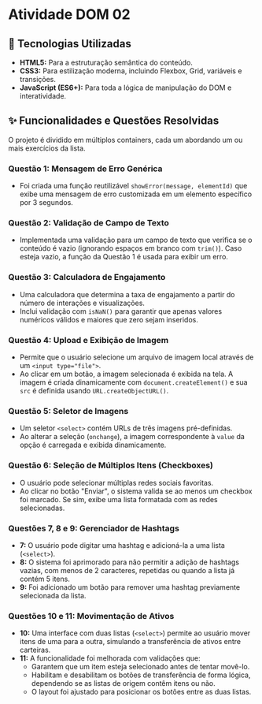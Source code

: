 # Atividade DOM 02

## 🚀 Tecnologias Utilizadas

* **HTML5:** Para a estruturação semântica do conteúdo.
* **CSS3:** Para estilização moderna, incluindo Flexbox, Grid, variáveis e transições.
* **JavaScript (ES6+):** Para toda a lógica de manipulação do DOM e interatividade.

## ✨ Funcionalidades e Questões Resolvidas

O projeto é dividido em múltiplos containers, cada um abordando um ou mais exercícios da lista.

### Questão 1: Mensagem de Erro Genérica

* Foi criada uma função reutilizável `showError(message, elementId)` que exibe uma mensagem de erro customizada em um elemento específico por 3 segundos.

### Questão 2: Validação de Campo de Texto

* Implementada uma validação para um campo de texto que verifica se o conteúdo é vazio (ignorando espaços em branco com `trim()`). Caso esteja vazio, a função da Questão 1 é usada para exibir um erro.

### Questão 3: Calculadora de Engajamento

* Uma calculadora que determina a taxa de engajamento a partir do número de interações e visualizações.
* Inclui validação com `isNaN()` para garantir que apenas valores numéricos válidos e maiores que zero sejam inseridos.

### Questão 4: Upload e Exibição de Imagem

* Permite que o usuário selecione um arquivo de imagem local através de um `<input type="file">`.
* Ao clicar em um botão, a imagem selecionada é exibida na tela. A imagem é criada dinamicamente com `document.createElement()` e sua `src` é definida usando `URL.createObjectURL()`.

### Questão 5: Seletor de Imagens

* Um seletor `<select>` contém URLs de três imagens pré-definidas.
* Ao alterar a seleção (`onchange`), a imagem correspondente à `value` da opção é carregada e exibida dinamicamente.

### Questão 6: Seleção de Múltiplos Itens (Checkboxes)

* O usuário pode selecionar múltiplas redes sociais favoritas.
* Ao clicar no botão "Enviar", o sistema valida se ao menos um checkbox foi marcado. Se sim, exibe uma lista formatada com as redes selecionadas.

### Questões 7, 8 e 9: Gerenciador de Hashtags

* **7:** O usuário pode digitar uma hashtag e adicioná-la a uma lista (`<select>`).
* **8:** O sistema foi aprimorado para não permitir a adição de hashtags vazias, com menos de 2 caracteres, repetidas ou quando a lista já contém 5 itens.
* **9:** Foi adicionado um botão para remover uma hashtag previamente selecionada da lista.

### Questões 10 e 11: Movimentação de Ativos

* **10:** Uma interface com duas listas (`<select>`) permite ao usuário mover itens de uma para a outra, simulando a transferência de ativos entre carteiras.
* **11:** A funcionalidade foi melhorada com validações que:
  * Garantem que um item esteja selecionado antes de tentar movê-lo.
  * Habilitam e desabilitam os botões de transferência de forma lógica, dependendo se as listas de origem contêm itens ou não.
  * O layout foi ajustado para posicionar os botões entre as duas listas.
